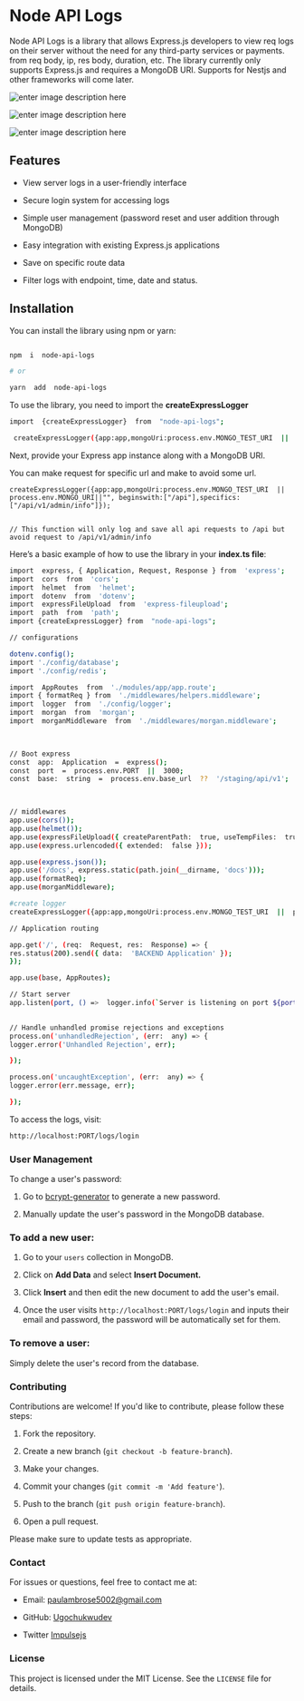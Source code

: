 # Node API Logs

  

Node API Logs is a library that allows Express.js developers to view req logs on their server without the need for any third-party services or payments. from req body, ip, res body,  duration, etc. The library currently only supports Express.js and requires a MongoDB URI. Supports for Nestjs and other frameworks will come later.

![enter image description here](https://i.ibb.co/vDjVLZT/Screenshot-2024-09-12-at-03-03-28.png)
  
![enter image description here](https://i.ibb.co/4mFf474/Screenshot-2024-09-12-at-03-03-53.png)

![enter image description here](https://i.ibb.co/dmkCRp8/Screenshot-2024-09-12-at-03-06-52.png)


## Features

- View server logs in a user-friendly interface

- Secure login system for accessing logs

- Simple user management (password reset and user addition through MongoDB)

- Easy integration with existing Express.js applications

- Save on specific route data
- Filter logs with endpoint, time, date and status.

  

## Installation

You can install the library using npm or yarn:

```bash

npm  i  node-api-logs

# or

yarn  add  node-api-logs

```

  

To use the library, you need to import the **createExpressLogger**

  

```bash
import  {createExpressLogger}  from  "node-api-logs";

 createExpressLogger({app:app,mongoUri:process.env.MONGO_TEST_URI  ||  process.env.MONGO_URI||""});

```

Next,  provide your Express app instance along with a MongoDB URI.

  You can make request for specific url and make to avoid some url.

 ```
 createExpressLogger({app:app,mongoUri:process.env.MONGO_TEST_URI  ||  process.env.MONGO_URI||"", beginswith:["/api"],specifics:["/api/v1/admin/info"]});


// This function will only log and save all api requests to /api but avoid request to /api/v1/admin/info
```
  
Here’s a basic example of how to use the library in your **index.ts file**:

  

```bash
import  express, { Application, Request, Response } from  'express';
import  cors  from  'cors';
import  helmet  from  'helmet';
import  dotenv  from  'dotenv';
import  expressFileUpload  from  'express-fileupload';
import  path  from  'path';
import {createExpressLogger} from  "node-api-logs";

// configurations

dotenv.config();
import './config/database';
import './config/redis';

import  AppRoutes  from  './modules/app/app.route';
import { formatReq } from  './middlewares/helpers.middleware';
import  logger  from  './config/logger';
import  morgan  from  'morgan';
import  morganMiddleware  from  './middlewares/morgan.middleware';

  

// Boot express
const  app:  Application  =  express();
const  port  =  process.env.PORT  ||  3000;
const  base:  string  =  process.env.base_url  ??  '/staging/api/v1';

  

// middlewares
app.use(cors());
app.use(helmet());
app.use(expressFileUpload({ createParentPath:  true, useTempFiles:  true }));
app.use(express.urlencoded({ extended:  false }));

app.use(express.json());
app.use('/docs', express.static(path.join(__dirname, 'docs')));
app.use(formatReq);
app.use(morganMiddleware);

#create logger
createExpressLogger({app:app,mongoUri:process.env.MONGO_TEST_URI  ||  process.env.MONGO_URI||""});

// Application routing

app.get('/', (req:  Request, res:  Response) => {
res.status(200).send({ data:  'BACKEND Application' });
});

app.use(base, AppRoutes);

// Start server
app.listen(port, () =>  logger.info(`Server is listening on port ${port}!`));

  
// Handle unhandled promise rejections and exceptions
process.on('unhandledRejection', (err:  any) => {
logger.error('Unhandled Rejection', err);

});

process.on('uncaughtException', (err:  any) => {
logger.error(err.message, err);

});
```

To access the logs, visit:

```bash
http://localhost:PORT/logs/login
```

### User Management

To change a user's password:

  

1. Go to [bcrypt-generator](https://bcrypt-generator.com) to generate a new password.

2. Manually update the user's password in the MongoDB database.

  

### To add a new user:

  

1. Go to your `users` collection in MongoDB.

2. Click on **Add Data** and select **Insert Document.**

3. Click **Insert** and then edit the new document to add the user's email.

4. Once the user visits `http://localhost:PORT/logs/login` and inputs their email and password, the password will be automatically set for them.

  

### To remove a user:

  

Simply delete the user's record from the database.

  

### Contributing

  

Contributions are welcome! If you'd like to contribute, please follow these steps:

  

1. Fork the repository.

2. Create a new branch (`git checkout -b feature-branch`).

3. Make your changes.

4. Commit your changes (`git commit -m 'Add feature'`).

5. Push to the branch (`git push origin feature-branch`).

6. Open a pull request.

  

Please make sure to update tests as appropriate.

  

### Contact

  

For issues or questions, feel free to contact me at:

  

- Email: [paulambrose5002@gmail.com](mailto:paulambrose5002@gmail.com)

- GitHub: [Ugochukwudev](https://github.com/ugochukwudev)
- Twitter [Impulsejs](https://x.com/impulsejs)

  

### License

  

This project is licensed under the MIT License. See the `LICENSE` file for details.